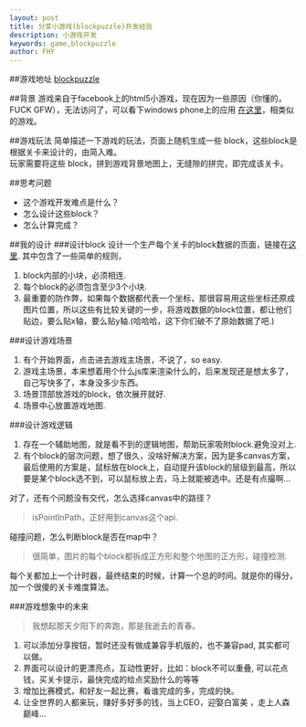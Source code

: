 ```yaml
---
layout: post
title: 分享小游戏(blockpuzzle)开发经验
description: 小游戏开发
keywords: game,blockpuzzle
author: FHY
---
```

##游戏地址
[blockpuzzle](http://farman.sinaapp.com/static/blockpuzzle/index.html)

##背景
游戏来自于facebook上的html5小游戏，现在因为一些原因（你懂的，FUCK GFW），无法访问了，可以看下windows phone上的应用
[在这里](http://www.windowsphone.com/zh-cn/store/app/block-puzzle/7a704890-e173-4e69-88a2-f350ed9ede2c)，相类似的游戏。

##游戏玩法
简单描述一下游戏的玩法，页面上随机生成一些 block，这些block是根据关卡来设计的，由简入难。  
玩家需要将这些 block，拼到游戏背景地图上，无缝隙的拼完，即完成该关卡。 

##思考问题
- 这个游戏开发难点是什么？
- 怎么设计这些block？
- 怎么计算完成？

##我的设计
###设计block
设计一个生产每个关卡的block数据的页面，链接在[这里](http://farman.sinaapp.com/static/blockpuzzle/background.html). 
其中包含了一些简单的规则，
1. block内部的小块，必须相连.
2. 每个block的必须包含至少3个小块.
3. 最重要的防作弊，如果每个数据都代表一个坐标，那很容易用这些坐标还原成图片位置，所以这些有比较关键的一步，将游戏数据的block位置，都让他们贴边，要么贴x轴，要么贴y轴.(哈哈哈，这下你们破不了原始数据了吧.)

###设计游戏场景
1. 有个开始界面，点击进去游戏主场景，不说了，so easy.
2. 游戏主场景，本来想着用个什么js库来渲染什么的，后来发现还是想太多了，自己写快多了，本身没多少东西。
3. 场景顶部放游戏的block，依次展开就好.
4. 场景中心放置游戏地图.

###设计游戏逻辑
1. 存在一个辅助地图，就是看不到的逻辑地图，帮助玩家吸附block.避免没对上.
2. 有个block的层次问题，想了很久，没啥好解决方案，因为是多canvas方案，最后使用的方案是，鼠标放在block上，自动提升该block的层级到最高，所以要是某个block选不到，可以鼠标放上去，马上就能被选中。还是有点撮啊...

对了，还有个问题没有交代，怎么选择canvas中的路径？  
> isPointInPath，正好用到canvas这个api.

碰撞问题，怎么判断block是否在map中？
> 很简单，图片的每个block都拆成正方形和整个地图的正方形，碰撞检测.
 
每个关都加上一个计时器，最终结束的时候，计算一个总的时间。就是你的得分，加一个很傻的关卡难度算法。

###游戏想象中的未来
> 我想起那天夕阳下的奔跑，那是我逝去的青春。

1. 可以添加分享按钮，暂时还没有做成兼容手机版的，也不兼容pad, 其实都可以做。
2. 界面可以设计的更漂亮点，互动性更好，比如：block不可以重叠, 可以花点钱，买关卡提示，最快完成的给点奖励什么的等等
3. 增加比赛模式，和好友一起比赛，看谁完成的多，完成的快。
4. 让全世界的人都来玩，赚好多好多的钱，当上CEO，迎娶白富美 ，走上人森巅峰...
